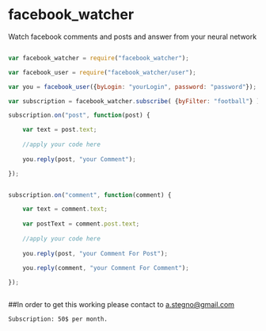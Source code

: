 # facebook_watcher
Watch facebook comments and posts and answer from your neural network



```javascript

var facebook_watcher = require("facebook_watcher");

var facebook_user = require("facebook_watcher/user");

var you = facebook_user({byLogin: "yourLogin", password: "password"});

var subscription = facebook_watcher.subscribe( {byFilter: "football"} );

subscription.on("post", function(post) {

    var text = post.text;
    
    //apply your code here
    
    you.reply(post, "your Comment");

});


subscription.on("comment", function(comment) {

    var text = comment.text;
    
    var postText = comment.post.text;
    
    //apply your code here
    
    you.reply(post, "your Comment For Post");
    
    you.reply(comment, "your Comment For Comment");

});



```

##In order to get this working please contact to a.stegno@gmail.com

```Price
Subscription: 50$ per month. 
```

